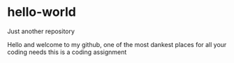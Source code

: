 # hello-world
Just another repository

Hello and welcome to my github, one of the most dankest places for all your coding needs
this is a coding assignment
